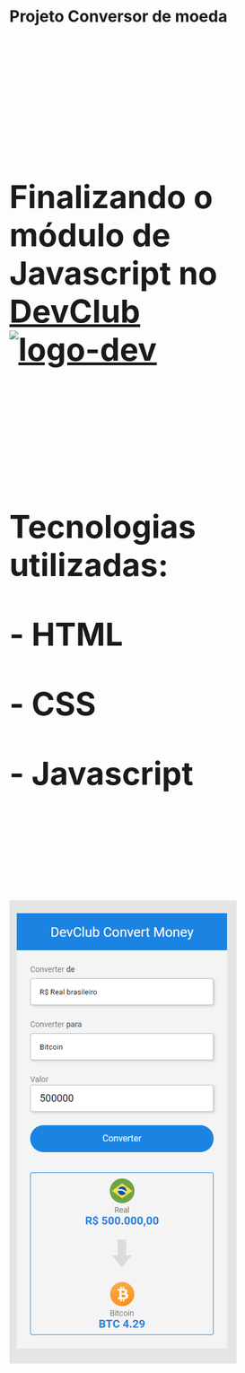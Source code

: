 <h1><b>Projeto Conversor de moeda<b><h1>
<br>
<br>
<p>Finalizando o módulo de Javascript no <a href="https://rodolfomori.com.br/devclub/">DevClub <img src="https://rodolfomori.com.br/wp-content/uploads/elementor/thumbs/LOGO_1-pl6s0w83bob17fyv2myc9hccfjkrd6md916y3lfbcg.png" width="45px" alt="logo-dev"><a/><p>
<br>
<br>  
  <p text-align="center">Tecnologias utilizadas:</p>
  <p>- HTML</p>
  <p>- CSS</p>
  <p>- Javascript<p>
  <br>
  
  <br>
  <img src="https://github.com/SidneiGoulartJunior/PROJECT-JS/blob/master/assets/Conversor.png" alt="conversor-img">
